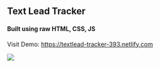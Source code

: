 ## Text Lead Tracker

#### Built using raw HTML, CSS, JS

Visit Demo: <https://textlead-tracker-393.netlify.com>

<img src="./static/screenshot.png">
